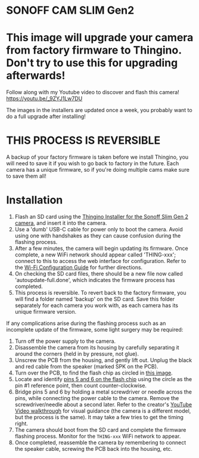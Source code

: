 # SONOFF CAM SLIM Gen2

# This image will upgrade your camera from factory firmware to Thingino. Don't try to use this for upgrading afterwards!

Follow along with my Youtube video to discover and flash this camera! https://youtu.be/_9ZYJ1Lw7DU

The images in the installers are updated once a week, you probably want to do a full upgrade after installing!

# THIS PROCESS IS REVERSIBLE

A backup of your factory firmware is taken before we install Thingino, you will need to save it if you wish to go back to factory
in the future. Each camera has a unique firmware, so if you're doing multiple cams make sure to save them all!


# Installation 
1. Flash an SD card using the [Thingino Installer for the Sonoff Slim Gen 2 camera](https://github.com/wltechblog/thingino-installers/tree/main/sonoff-slim-gen-2), and insert it into the camera.
2. Use a 'dumb' USB-C cable for power only to boot the camera. Avoid using one with handshakes as they can cause confusion during the flashing process.
3. After a few minutes, the camera will begin updating its firmware. Once complete, a new WiFi network should appear called 'THING-xxx'; connect to this to access the web interface for configuration.  Refer to the [Wi-Fi Configuration Guide](https://github.com/themactep/thingino-firmware/wiki/Configuration:-Wi%E2%80%90Fi-Access#captive-portal) for further directions.
4. On checking the SD card files, there should be a new file now called 'autoupdate-full.done', which indicates the firmware process has completed.
5. This process is reversible.  To revert back to the factory firmware, you will find a folder named 'backup' on the SD card.  Save this folder separately for each camera you work with, as each camera has its unique firmware version.

If any complications arise during the flashing process such as an incomplete update of the firmware, some light surgery may be required:
1. Turn off the power supply to the camera.
2. Disassemble the camera from its housing by carefully separating it around the corners (held in by pressure, not glue).
3. Unscrew the PCB from the housing, and gently lift out.  Unplug the black and red cable from the speaker (marked SPK on the PCB).
4. Turn over the PCB, to find the flash chip as circled in [this image](https://github.com/wltechblog/thingino-installers/blob/main/sonoff-slim-gen-2/PCB%20-%20Flash%20Chip.jpeg).
5. Locate and identify [pins 5 and 6 on the flash chip](https://github.com/wltechblog/thingino-installers/blob/main/sonoff-slim-gen-2/PCB%20-%20Flash%20Chip%20Pins%205%20and%206.jpeg) using the circle as the pin #1 reference point, then count counter-clockwise.
6. Bridge pins 5 and 6 by holding a metal screwdriver or needle across the pins, while connecting the power cable to the camera.  Remove the screwdriver/needle about a second later.  Refer to the creator's [YouTube Video walkthrough](https://www.youtube.com/watch?v=wfeA8wOEe34&t=480s) for visual guidance (the camera is a different model, but the process is the same).  It may take a few tries to get the timing right.
7. The camera should boot from the SD card and complete the firmware flashing process. Monitor for the `THING-xxx` WiFi network to appear.
8. Once completed, reassemble the camera by remembering to connect the speaker cable, screwing the PCB back into the housing, etc.
